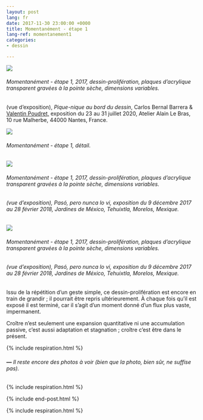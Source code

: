 ```yaml
---
layout: post
lang: fr
date: 2017-11-30 23:00:00 +0000
title: Momentanément - étape 1
lang-ref: momentanement1
categories:
- dessin

---
```

![](/mepierdoparaver/imgs/img_20200730_223146-up.jpg)

###### _Momentanément - étape 1_, 2017, dessin-prolifération, plaques d’acrylique transparent gravées à la pointe sèche, dimensions variables.  
  
(vue d’exposition), _Pique-nique au bord du dessin_, Carlos Bernal Barrera & [Valentin Poudret](http://www.valentin-poudret.com)[,](https://cargocollective.com/budwarrior) exposition du 23 au 31 juillet 2020, Atelier Alain Le Bras, 10 rue Malherbe, 44000 Nantes, France.

![](/mepierdoparaver/imgs/img_20200730_223340_-up.jpg)

###### _Momentanément - étape 1_, détail.

![](/mepierdoparaver/imgs/momentaneamente-6-up.jpg)

###### _Momentanément - étape 1_, 2017, dessin-prolifération, plaques d’acrylique transparent gravées à la pointe sèche, dimensions variables.

###### (vue d’exposition), _Pasó, pero nunca lo vi_, exposition du 9 décembre 2017 au 28 février 2018, Jardines de México, Tehuixtla, Morelos, Mexique.

![](/mepierdoparaver/imgs/momentaneamente-8-up.jpg)

###### _Momentanément - étape 1_, 2017, dessin-prolifération, plaques d’acrylique transparent gravées à la pointe sèche, dimensions variables.

###### (vue d’exposition), _Pasó, pero nunca lo vi_, exposition du 9 décembre 2017 au 28 février 2018, Jardines de México, Tehuixtla, Morelos, Mexique.

Issu de la répétition d’un geste simple, ce dessin-prolifération est encore en train de grandir ; il pourrait être repris ultérieurement. À chaque fois qu’il est exposé il est terminé, car il s’agit d’un moment donné d’un flux plus vaste, impermanent.

Croître n’est seulement une expansion quantitative ni une accumulation passive, c’est aussi adaptation et stagnation ; croître c’est être dans le présent.

{% include respiration.html %}

###### **_—_** _Il reste encore des photos à voir (bien que la photo, bien sûr, ne suffise pas)._

{% include respiration.html %}

{% include end-post.html %}

{% include respiration.html %}